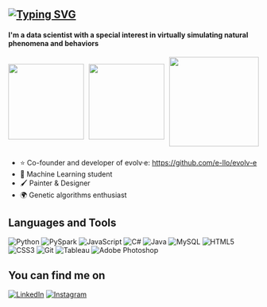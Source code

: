 [![Typing SVG](https://readme-typing-svg.herokuapp.com?font=Poppins&weight=600&size=26&duration=3000&pause=1000&color=F7F7F7&random=false&width=435&lines=Hey!+I'm+Pedro+Heck+%3A%5D)](https://git.io/typing-svg)
----
#### I'm a data scientist with a special interest in virtually simulating natural phenomena and behaviors

<div style="display: flex; align-items: center; justify-content: space-between; flex-wrap: nowrap; width: 100%;">
  <a href="https://github.com/pedroheck">
    <img align="center" height="152rem" src="https://github-readme-stats.vercel.app/api?username=pedroheck&layout=compact&show_icons=true&theme=radical&text_color=fff&title_color=fff&icon_color=bb2be3&hide_border=true&border_radius=7">
  </a>
  
  <a href="https://github.com/pedroheck">
    <img align="center" height="152rem" src="https://github-readme-streak-stats.herokuapp.com/?user=pedroheck&show_icons=true&theme=radical&text_color=fff&title_color=fff&icon_color=bb2be3&hide_border=true&border_radius=7">
  </a>
  
  <a href="https://github.com/pedroheck">
    <img align="center" height="180rem" src="https://github-readme-stats.vercel.app/api/top-langs/?username=pedroheck&layout=donut&theme=radical&text_color=fff&title_color=fff&icon_color=00c9d4&hide_border=true&border_radius=7&langs_count=5&hide=jupyter%20notebook">
  </a>
</div>



###

- ⭐ Co-founder and developer of evolv·e: https://github.com/e-llo/evolv-e
- 🤖 Machine Learning student
- 🖌️ Painter & Designer
- 🌍 Genetic algorithms enthusiast


## Languages and Tools

![Python](https://img.shields.io/badge/python-%2314354C.svg?style=for-the-badge&logo=python&logoColor=white)
![PySpark](https://img.shields.io/badge/PySpark-%23E25A1C.svg?style=for-the-badge&logo=apachespark&logoColor=white)
![JavaScript](https://img.shields.io/badge/JavaScript-d4bd02?style=for-the-badge&logo=javascript&logoColor=white)
![C#](https://img.shields.io/badge/C%23-239120?style=for-the-badge&logo=csharp&logoColor=white)
![Java](https://img.shields.io/badge/Java-orange?style=for-the-badge&logo=java)
![MySQL](https://img.shields.io/badge/-MySQL-black?style=for-the-badge&logo=mysql)
![HTML5](https://img.shields.io/badge/html5-%23E34F26.svg?style=for-the-badge&logo=html5&logoColor=white)
![CSS3](https://img.shields.io/badge/css3-%231572B6.svg?style=for-the-badge&logo=css3&logoColor=white)
![Git](https://img.shields.io/badge/git-%23F05033.svg?style=for-the-badge&logo=git&logoColor=white)
![Tableau](https://img.shields.io/badge/Tableau-E97627?style=for-the-badge&logo=tableau&logoColor=white)
![Adobe Photoshop](https://img.shields.io/badge/Adobe%20Photoshop-31A8FF?style=for-the-badge&logo=adobephotoshop&logoColor=white)


## You can find me on

[![LinkedIn](https://img.shields.io/badge/LinkedIn-0077B5?style=for-the-badge&logo=linkedin&logoColor=white)](https://www.linkedin.com/in/pedro-heck-145956a3/)
[![Instagram](https://img.shields.io/badge/Instagram-E4405F?style=for-the-badge&logo=instagram&logoColor=white)](https://img.shields.io/badge/Instagram-E4405F?style=for-the-badge&logo=instagram&logoColor=white)
<!-- [![Stack Overflow](https://img.shields.io/badge/Stack_Overflow-FE7A16?style=for-the-badge&logo=stack-overflow&logoColor=white)](https://stackoverflow.com/users/14815276/pedro-heck?tab=profile) -->
